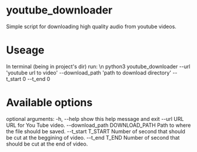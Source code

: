 # youtube_downloader
Simple script for downloading high quality audio from youtube videos.

# Useage
In terminal (being in project's dir) run: \n
python3 youtube_downloader --url 'youtube url to video' --download_path 'path to download directory' --t_start 0 --t_end 0

# Available options
optional arguments:
  -h, --help            show this help message and exit
  --url URL             URL for You Tube video.
  --download_path DOWNLOAD_PATH
                        Path to where the file should be saved.
  --t_start T_START     Number of second that should be cut at the beggining
                        of video.
  --t_end T_END         Number of second that should be cut at the end of
                        video.
